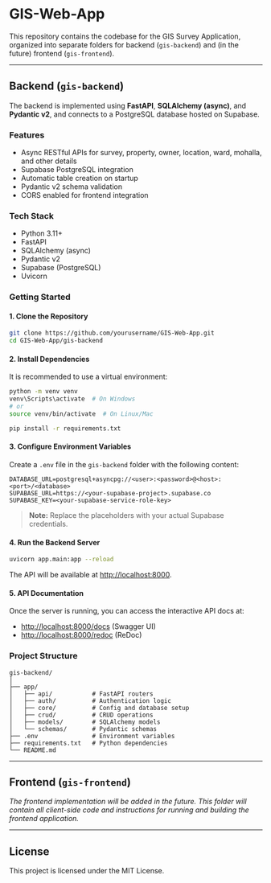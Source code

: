 # GIS-Web-App

This repository contains the codebase for the GIS Survey Application, organized into separate folders for backend (`gis-backend`) and (in the future) frontend (`gis-frontend`).

---

## Backend (`gis-backend`)

The backend is implemented using **FastAPI**, **SQLAlchemy (async)**, and **Pydantic v2**, and connects to a PostgreSQL database hosted on Supabase.

### Features

- Async RESTful APIs for survey, property, owner, location, ward, mohalla, and other details
- Supabase PostgreSQL integration
- Automatic table creation on startup
- Pydantic v2 schema validation
- CORS enabled for frontend integration

### Tech Stack

- Python 3.11+
- FastAPI
- SQLAlchemy (async)
- Pydantic v2
- Supabase (PostgreSQL)
- Uvicorn

### Getting Started

#### 1. Clone the Repository

```sh
git clone https://github.com/yourusername/GIS-Web-App.git
cd GIS-Web-App/gis-backend
```

#### 2. Install Dependencies

It is recommended to use a virtual environment:

```sh
python -m venv venv
venv\Scripts\activate  # On Windows
# or
source venv/bin/activate  # On Linux/Mac

pip install -r requirements.txt
```

#### 3. Configure Environment Variables

Create a `.env` file in the `gis-backend` folder with the following content:

```
DATABASE_URL=postgresql+asyncpg://<user>:<password>@<host>:<port>/<database>
SUPABASE_URL=https://<your-supabase-project>.supabase.co
SUPABASE_KEY=<your-supabase-service-role-key>
```

> **Note:** Replace the placeholders with your actual Supabase credentials.

#### 4. Run the Backend Server

```sh
uvicorn app.main:app --reload
```

The API will be available at [http://localhost:8000](http://localhost:8000).

#### 5. API Documentation

Once the server is running, you can access the interactive API docs at:

- [http://localhost:8000/docs](http://localhost:8000/docs) (Swagger UI)
- [http://localhost:8000/redoc](http://localhost:8000/redoc) (ReDoc)

### Project Structure

```
gis-backend/
│
├── app/
│   ├── api/           # FastAPI routers
│   ├── auth/          # Authentication logic
│   ├── core/          # Config and database setup
│   ├── crud/          # CRUD operations
│   ├── models/        # SQLAlchemy models
│   └── schemas/       # Pydantic schemas
├── .env               # Environment variables
├── requirements.txt   # Python dependencies
└── README.md
```

---

## Frontend (`gis-frontend`)

*The frontend implementation will be added in the future. This folder will contain all client-side code and instructions for running and building the frontend application.*

---

## License

This project is licensed under the MIT License.

